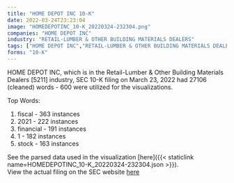 ```yaml
---
title: "HOME DEPOT INC 10-K"
date: 2022-03-24T23:23:04
image: "HOMEDEPOTINC_10-K_20220324-232304.png"
companies: "HOME DEPOT INC"
industry: "RETAIL-LUMBER & OTHER BUILDING MATERIALS DEALERS"
tags: ["HOME DEPOT INC","RETAIL-LUMBER & OTHER BUILDING MATERIALS DEALERS","03-23-2022","10-K"]
forms: "10-K"
---
```

HOME DEPOT INC, which is in the Retail-Lumber & Other Building Materials Dealers [5211] industry, SEC 10-K filing on March 23, 2022 had 27106 (cleaned) words - 600 were utilized for the visualizations.

Top Words:
1. fiscal - 363 instances
2. 2021 - 222 instances
3. financial - 191 instances
4. 1 - 182 instances
5. stock - 163 instances


See the parsed data used in the visualization [here]({{< staticlink name=HOMEDEPOTINC_10-K_20220324-232304.json >}}).  
View the actual filing on the SEC website [here](https://www.sec.gov/Archives/edgar/data/354950/0000354950-22-000070.txt)
